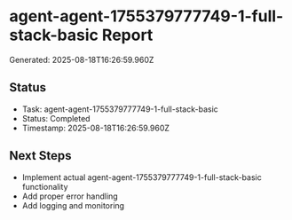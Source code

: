 # agent-agent-1755379777749-1-full-stack-basic Report

Generated: 2025-08-18T16:26:59.960Z

## Status
- Task: agent-agent-1755379777749-1-full-stack-basic
- Status: Completed
- Timestamp: 2025-08-18T16:26:59.960Z

## Next Steps
- Implement actual agent-agent-1755379777749-1-full-stack-basic functionality
- Add proper error handling
- Add logging and monitoring
